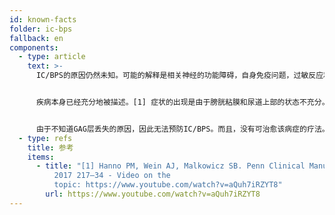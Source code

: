 ```yaml
---
id: known-facts
folder: ic-bps
fallback: en
components:
  - type: article
    text: >-
      IC/BPS的原因仍然未知。可能的解释是相关神经的功能障碍，自身免疫问题，过敏反应和压力。遗传因素也可能起作用。无论如何，这些假设都没有被科学证明。


      疾病本身已经充分地被描述。[1] 症状的出现是由于膀胱粘膜和尿道上部的状态不充分。黏膜的健康表层黏液层，有GAG组成，防止盐，酸和其它代谢产物（自然存在于尿液中）进入膀胱壁的更深层，并刺激粘膜下疼痛受体。在IC/BPS的情况下，该GAG层被破坏，并使上述化合物能够到达受体。这会导致无菌的炎症 （不存在细菌），也会扩散到膀胱壁的更深层，并导致肥大细胞数量增加。这些细胞产生组胺，从而增加疼痛。持续的刺激会增加疼痛感受体的数量，这会使症状恶化。如果炎症持续多年，则结缔组织的其它成分会在水肿组织中积聚，这会使膀胱壁失去弹性。在此过程期间，可能会发展出末期膀胱（容量极低的硬性膀胱），这是不可逆转的状况。厚而坚硬的膀胱壁会缓慢压缩输尿管，结果可能是出现肾衰竭。


      由于不知道GAG层丢失的原因，因此无法预防IC/BPS。而且，没有可治愈该病症的疗法。早期诊断和适当治疗可以阻止IC/BPS的恶化。
  - type: refs
    title: 参考
    items:
      - title: "[1] Hanno PM, Wein AJ, Malkowicz SB. Penn Clinical Manual of Urology
          2017 217–34 - Video on the
          topic: https://www.youtube.com/watch?v=aQuh7iRZYT8"
        url: https://www.youtube.com/watch?v=aQuh7iRZYT8
---
```

